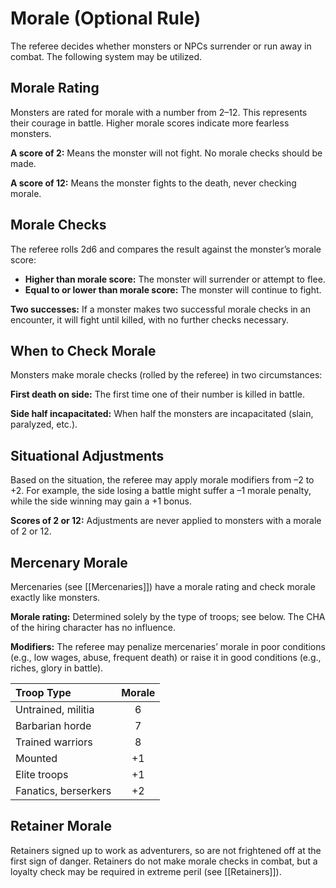 # Morale (Optional Rule)

The referee decides whether monsters or NPCs surrender or run away in combat. The following system may be utilized.

## Morale Rating

Monsters are rated for morale with a number from 2–12. This represents their courage in battle. Higher morale scores indicate more fearless monsters.

**A score of 2:** Means the monster will not fight. No morale checks should be made.

**A score of 12:** Means the monster fights to the death, never checking morale.

## Morale Checks

The referee rolls 2d6 and compares the result against the monster’s morale score:

- **Higher than morale score:** The monster will surrender or attempt to flee.
- **Equal to or lower than morale score:** The monster will continue to fight.

**Two successes:** If a monster makes two successful morale checks in an encounter, it will fight until killed, with no further checks necessary.

## When to Check Morale

Monsters make morale checks (rolled by the referee) in two circumstances:

**First death on side:** The first time one of their number is killed in battle.

**Side half incapacitated:** When half the monsters are incapacitated (slain, paralyzed, etc.).

## Situational Adjustments

Based on the situation, the referee may apply morale modifiers from –2 to +2. For example, the side losing a battle might suffer a –1 morale penalty, while the side winning may gain a +1 bonus.

**Scores of 2 or 12:** Adjustments are never applied to monsters with a morale of 2 or 12.

## Mercenary Morale

Mercenaries (see [[Mercenaries]]) have a morale rating and check morale exactly like monsters.

**Morale rating:** Determined solely by the type of troops; see below. The CHA of the hiring character has no influence.

**Modifiers:** The referee may penalize mercenaries’ morale in poor conditions (e.g., low wages, abuse, frequent death) or raise it in good conditions (e.g., riches, glory in battle).

| Troop Type           | Morale |
| :------------------- | :----: |
| Untrained, militia   |   6    |
| Barbarian horde      |   7    |
| Trained warriors     |   8    |
| Mounted              |   +1   |
| Elite troops         |   +1   |
| Fanatics, berserkers |   +2   |

## Retainer Morale

Retainers signed up to work as adventurers, so are not frightened off at the first sign of danger. Retainers do not make morale checks in combat, but a loyalty check may be required in extreme peril (see [[Retainers]]).